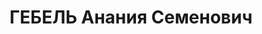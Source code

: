 ---
title: ГЕБЕЛЬ Анания Семенович
description: "Род. в 1890, член ВКП(б) с 1919 г., Наркомат пищевой промышленности,\
  \ член коллегии, управляющий трестом, прож.: г. Киев. \n  Арест. 12.06.1937. Обв.\
  \ по ст.54-7, 54-8, 54-9, 54-10, 54-11 УК УССР. Приговор: ВК ВС СССР, 20.11.1937\
  \ - 15 лет ИТЛ + 5 лет п/п, освобожден 26.12.1955. \n  Реабилитация: ВК ВС СССР,\
  \ 13.06.1956 - за отсутствием состава преступления"
---